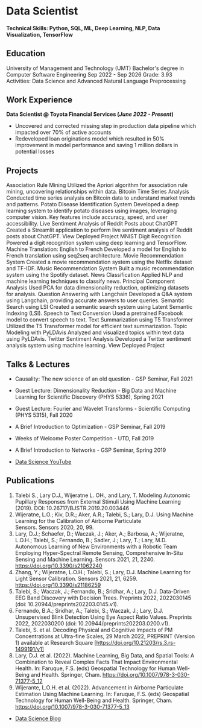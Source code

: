 # Data Scientist

#### Technical Skills: Python, SQL, ML, Deep Learning, NLP, Data Visualization, TensorFlow

## Education
University of Management and Technology (UMT)
Bachelor's degree in Computer Software Engineering
Sep 2022 - Sep 2026
Grade: 3.93
Activities: Data Science and Advanced Natural Language Preprocessing

## Work Experience
**Data Scientist @ Toyota Financial Services (_June 2022 - Present_)**
- Uncovered and corrected missing step in production data pipeline which impacted over 70% of active accounts
- Redeveloped loan originations model which resulted in 50% improvement in model performance and saving 1 million dollars in potential losses


## Projects
Association Rule Mining
Utilized the Apriori algorithm for association rule mining, uncovering relationships within data.
Bitcoin Time Series Analysis
Conducted time series analysis on Bitcoin data to understand market trends and patterns.
Potato Disease Identification System
Developed a deep learning system to identify potato diseases using images, leveraging computer vision.
Key features include accuracy, speed, and user accessibility.
Live Sentiment Analysis of Reddit Posts about ChatGPT
Created a Streamlit application to perform live sentiment analysis of Reddit posts about ChatGPT.
View Deployed Project
MNIST Digit Recognition
Powered a digit recognition system using deep learning and TensorFlow.
Machine Translation: English to French
Developed a model for English to French translation using seq2seq architecture.
Movie Recommendation System
Created a movie recommendation system using the Netflix dataset and TF-IDF.
Music Recommendation System
Built a music recommendation system using the Spotify dataset.
News Classification
Applied NLP and machine learning techniques to classify news.
Principal Component Analysis
Used PCA for data dimensionality reduction, optimizing datasets for analysis.
Question Answering with Langchain
Developed a Q&A system using Langchain, providing accurate answers to user queries.
Semantic Search using LSI
Created a semantic search system using Latent Semantic Indexing (LSI).
Speech to Text Conversion
Used a pretrained Facebook model to convert speech to text.
Text Summarization using T5 Transformer
Utilized the T5 Transformer model for efficient text summarization.
Topic Modeling with PyLDAvis
Analyzed and visualized topics within text data using PyLDAvis.
Twitter Sentiment Analysis
Developed a Twitter sentiment analysis system using machine learning.
View Deployed Project

## Talks & Lectures
- Causality: The new science of an old question - GSP Seminar, Fall 2021
- Guest Lecture: Dimensionality Reduction - Big Data and Machine Learning for Scientific Discovery (PHYS 5336), Spring 2021
- Guest Lecture: Fourier and Wavelet Transforms - Scientific Computing (PHYS 5315), Fall 2020
- A Brief Introduction to Optimization - GSP Seminar, Fall 2019
- Weeks of Welcome Poster Competition - UTD, Fall 2019
- A Brief Introduction to Networks - GSP Seminar, Spring 2019

- [Data Science YouTube](https://www.youtube.com/channel/UCa9gErQ9AE5jT2DZLjXBIdA)

## Publications
1. Talebi S., Lary D.J., Wijeratne L. OH., and Lary, T. Modeling Autonomic Pupillary Responses from External Stimuli Using Machine Learning (2019). DOI: 10.26717/BJSTR.2019.20.003446
2. Wijeratne, L.O.; Kiv, D.R.; Aker, A.R.; Talebi, S.; Lary, D.J. Using Machine Learning for the Calibration of Airborne Particulate Sensors. Sensors 2020, 20, 99.
3. Lary, D.J.; Schaefer, D.; Waczak, J.; Aker, A.; Barbosa, A.; Wijeratne, L.O.H.; Talebi, S.; Fernando, B.; Sadler, J.; Lary, T.; Lary, M.D. Autonomous Learning of New Environments with a Robotic Team Employing Hyper-Spectral Remote Sensing, Comprehensive In-Situ Sensing and Machine Learning. Sensors 2021, 21, 2240. https://doi.org/10.3390/s21062240
4. Zhang, Y.; Wijeratne, L.O.H.; Talebi, S.; Lary, D.J. Machine Learning for Light Sensor Calibration. Sensors 2021, 21, 6259. https://doi.org/10.3390/s21186259
5. Talebi, S.; Waczak, J.; Fernando, B.; Sridhar, A.; Lary, D.J. Data-Driven EEG Band Discovery with Decision Trees. Preprints 2022, 2022030145 (doi: 10.20944/preprints202203.0145.v1).
6. Fernando, B.A.; Sridhar, A.; Talebi, S.; Waczak, J.; Lary, D.J. Unsupervised Blink Detection Using Eye Aspect Ratio Values. Preprints 2022, 2022030200 (doi: 10.20944/preprints202203.0200.v1).
7. Talebi, S. et al. Decoding Physical and Cognitive Impacts of PM Concentrations at Ultra-fine Scales, 29 March 2022, PREPRINT (Version 1) available at Research Square [https://doi.org/10.21203/rs.3.rs-1499191/v1]
8. Lary, D.J. et al. (2022). Machine Learning, Big Data, and Spatial Tools: A Combination to Reveal Complex Facts That Impact Environmental Health. In: Faruque, F.S. (eds) Geospatial Technology for Human Well-Being and Health. Springer, Cham. https://doi.org/10.1007/978-3-030-71377-5_12
9. Wijerante, L.O.H. et al. (2022). Advancement in Airborne Particulate Estimation Using Machine Learning. In: Faruque, F.S. (eds) Geospatial Technology for Human Well-Being and Health. Springer, Cham. https://doi.org/10.1007/978-3-030-71377-5_13

- [Data Science Blog](https://medium.com/@shawhin)
